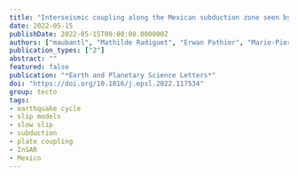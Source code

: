 ```yaml
---
title: "Interseismic coupling along the Mexican subduction zone seen by InSAR and GNSS"
date: 2022-05-15
publishDate: 2022-05-15T00:00:00.000000Z
authors: ["maubantl", "Mathilde Radiguet", "Erwan Pathier", "Marie-Pierre Doin", "Nathalie Cotte", " Ekaterina Kazachkina", "Vladimir Kostoglodov"]
publication_types: ["2"]
abstract: ""
featured: false
publication: "*Earth and Planetary Science Letters*"
doi: "https://doi.org/10.1016/j.epsl.2022.117534"
group: tecto
tags:
- earthquake cycle
- slip models
- slow slip
- subduction
- plate coupling
- InSAR
- Mexico
---
```


